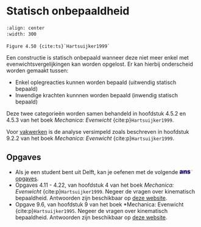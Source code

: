 ```{index} Statisch onbepaaldheid
```
# Statisch onbepaaldheid

```{figure} ./determinancy_data/image.png
:align: center
:width: 300

Figure 4.50 {cite:ts}`Hartsuijker1999`
```

Een constructie is statisch onbepaald wanneer deze niet meer enkel met evenwichtsvergelijkingen kan worden opgelost. Er kan hierbij onderscheid worden gemaakt tussen:
- Enkel oplegreacties kunnen worden bepaald (uitwendig statisch bepaald)
- Inwendige krachten kunnnen worden bepaald (inwendig statisch bepaald)

Deze twee categorieën worden samen behandeld in hoofdstuk 4.5.2 en 4.5.3 van het boek *Mechanica: Evenwicht* {cite:p}`Hartsuijker1999`.

Voor [vakwerken](truss_structures) is de analyse versimpeld zoals beschreven in hoofdstuk 9.2.2 van het boek *Mechanica: Evenwicht* {cite:p}`Hartsuijker1999`.

## Opgaves
- Als je een student bent uit Delft, kan je oefenen met de volgende [<img height="12px" src="../images/ANS.svg" alt="ANS"> opgaves](https://ans.app/digital_test/assignments/1091576/results/new).
- Opgaves 4.11 - 4.22, van hoofdstuk 4 van het boek *Mechanica: Evenwicht* {cite:p}`Hartsuijker1999`. Negeer de vragen over kinematisch bepaaldheid. Antwoorden zijn beschikbaar op [deze website](https://icozct.tudelft.nl/TUD_CT/bookanswers/vol1/Chapter4/).
- Opgave  9.6, van hoofdstuk 9 van het boek *Mechanica: Evenwicht {cite:p}`Hartsuijker1995`. Negeer de vragen over kinematisch bepaaldheid. Antwoorden zijn beschikbaar op [deze website](https://icozct.tudelft.nl/TUD_CT/bookanswers/vol1/Chapter9/).
